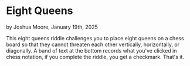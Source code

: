 # Eight Queens
by Joshua Moore, January 19th, 2025

This eight queens riddle challenges you to place eight queens on a chess board so that they cannot threaten each other vertically, horizontally, or diagonally. A band of text at the bottom records what you've clicked in chess notation, if you complete the riddle, you get a checkmark. That's it.